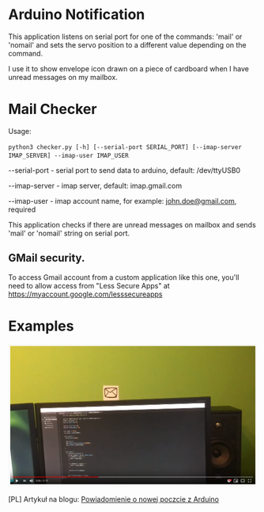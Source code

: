 # Arduino Notification

This application listens on serial port for one of the commands: 'mail' or 'nomail' and sets the servo position to a different value depending on the command.

I use it to show envelope icon drawn on a piece of cardboard when I have unread messages on my mailbox.

# Mail Checker

Usage:

`python3 checker.py [-h] [--serial-port SERIAL_PORT] [--imap-server IMAP_SERVER] --imap-user IMAP_USER`

--serial-port - serial port to send data to arduino, default: /dev/ttyUSB0

--imap-server - imap server, default: imap.gmail.com

--imap-user - imap account name, for example: john.doe@gmail.com, required

This application checks if there are unread messages on mailbox and sends 'mail' or 'nomail' string on serial port.

## GMail security.

To access Gmail account from a custom application like this one, you'll need to allow access from "Less Secure Apps" at https://myaccount.google.com/lesssecureapps

# Examples

[![See on YouTube](./examples/yt_thumb.png)](https://youtu.be/KSkG34YOxcQ)

[PL] Artykuł na blogu: [Powiadomienie o nowej poczcie z Arduino](https://programisty-dzien-powszedni.pl/powiadamianie-o-nowej-poczcie-z-arduino)
